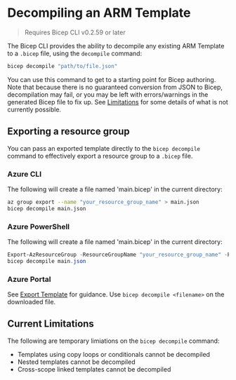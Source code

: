 # Decompiling an ARM Template
 
> Requires Bicep CLI v0.2.59 or later
 
The Bicep CLI provides the ability to decompile any existing ARM Template to a `.bicep` file, using the `decompile` command:
```sh
bicep decompile "path/to/file.json"
```

You can use this command to get to a starting point for Bicep authoring. Note that because there is no guaranteed conversion from JSON to Bicep, decompilation may fail, or you may be left with errors/warnings in the generated Bicep file to fix up. See [Limitations](#limiations) for some details of what is not currently possible.

## Exporting a resource group
You can pass an exported template directly to the `bicep decompile` command to effectively export a resource group to a `.bicep` file.

### Azure CLI
The following will create a file named 'main.bicep' in the current directory:
```sh
az group export --name "your_resource_group_name" > main.json
bicep decompile main.json
```
### Azure PowerShell
The following will create a file named 'main.bicep' in the current directory:
```powershell
Export-AzResourceGroup -ResourceGroupName "your_resource_group_name" -Path ./main.json
bicep decompile main.json
```

### Azure Portal
See [Export Template](https://aka.ms/armexport) for guidance. Use `bicep decompile <filename>` on the downloaded file.


## Current Limitations
The following are temporary limiations on the `bicep decompile` command:
* Templates using copy loops or conditionals cannot be decompiled
* Nested templates cannot be decompiled
* Cross-scope linked templates cannot be decompiled
